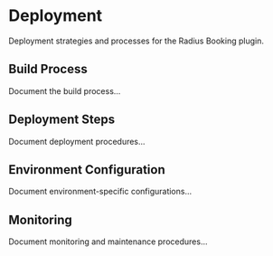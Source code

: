 # Deployment

Deployment strategies and processes for the Radius Booking plugin.

## Build Process

Document the build process...

## Deployment Steps

Document deployment procedures...

## Environment Configuration

Document environment-specific configurations...

## Monitoring

Document monitoring and maintenance procedures...